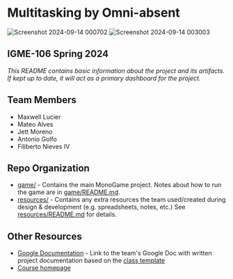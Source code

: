 # **Multitasking** by Omni-absent
![Screenshot 2024-09-14 000702](https://github.com/user-attachments/assets/79f48a1d-cb45-411e-866f-2158260f6e46)
![Screenshot 2024-09-14 003003](https://github.com/user-attachments/assets/ba12a756-c285-460e-9de5-233318478692)

## IGME-106 Spring 2024


_This README contains basic information about the project and its artifacts. If kept up to date, it will act as a primary dashboard for the project._

## Team Members
- Maxwell Lucier
- Mateo Alves
- Jett Moreno
- Antonio Golfo
- Filiberto Nieves IV

## Repo Organization
- [game/](game/) - Contains the main MonoGame project. Notes about how to run the game are in [game/README.md](game/README.md).
- [resources/](resources/) - Contains any extra resources the team used/created during design & development (e.g. spreadsheets, notes, etc.) 
See [resources/README.md](resources/README.md) for details.

## Other Resources
- [Google Documentation](https://docs.google.com/document/d/1ngIRcvoICSxxxNgKIoOchE9OuuUZkeZYWJYiXEd4xFc/edit?usp=sharing) - Link to the team's Google Doc with written project documentation based on the [class template](https://docs.google.com/document/d/1Lom3OQ_XgbtvXoVCYa113UcY4q7x3yPT32sZIBy6vDo/edit?usp=share_link)
- [Course homepage](https://mycourses.rit.edu/d2l/home/1012413)

